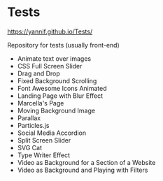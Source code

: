 # Tests 
https://yannif.github.io/Tests/

Repository for tests (usually front-end)
- Animate text over images
- CSS Full Screen Slider
- Drag and Drop
- Fixed Background Scrolling
- Font Awesome Icons Animated
- Landing Page with Blur Effect
- Marcella's Page
- Moving Background Image
- Parallax
- Particles.js
- Social Media Accordion
- Split Screen Slider
- SVG Cat
- Type Writer Effect
- Video as Background for a Section of a Website
- Video as Background and Playing with Filters
